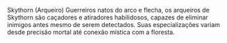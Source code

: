 Skythorn (Arqueiro)
Guerreiros natos do arco e flecha, os arqueiros de Skythorn são caçadores e atiradores habilidosos, capazes de eliminar inimigos antes mesmo de serem detectados. Suas especializações variam desde precisão mortal até conexão mística com a floresta.